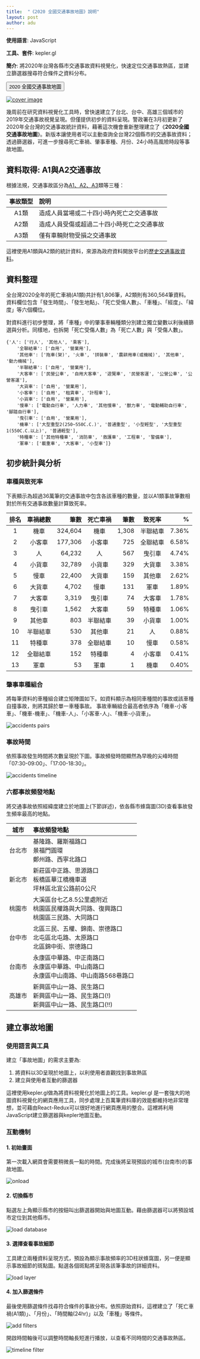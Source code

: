 ```yaml
---
title:  "《2020 全國交通事故地圖》說明"
layout: post
author: adu
---
```


**使用語言**: JavaScript

**工具、套件**: kepler.gl

**簡介**:
將2020年台灣各縣市交通事故資料視覺化，快速定位交通事故熱區，並建立篩選器搜尋符合條件之資料分布。

<form action="https://dubidub.github.io/traffic_accident_2020/zh_tw" method="get" target="_blank"><button type="submit">2020 全國交通事故地圖</button></form>

[![cover image](/traffic_accident_2020/cover.PNG)](/traffic_accident_2020/zh_tw)


幾周前在研究資料視覺化工具時，曾快速建立了台北、台中、高雄三個城市的2019年交通事故視覺呈現。但僅提供初步的資料呈現。警政署在3月初更新了2020年全台灣的交通事故統計資料，藉著這次機會重新整理建立了《**2020全國交通事故地圖**》。新版本讓使用者可以主動查詢全台灣22個縣市的交通事故資料；透過篩選器，可進一步搜尋死亡車禍、肇事車種、月份、24小時高風險時段等事故地圖。


## 資料取得: A1與A2交通事故

根據法規，交通事故區分為[A1、A2、A3](https://www.npa.gov.tw/NPAGip/wSite/lp?ctNode=12599&xq_xCat=06&nowPage=3&pagesize=15)類等三種：

| 事故類型 | 說明 |
|:---:|:-------------|
| A1類 | 造成人員當場或二十四小時內死亡之交通事故 |
| A2類 | 造成人員受傷或超過二十四小時死亡之交通事故 |
| A3類 | 僅有車輛財物受損之交通事故 |

這裡使用A1類與A2類的統計資料，來源為政府資料開放平台的[歷史交通事故資料](https://data.gov.tw/dataset/12197)。


## 資料整理

全台灣2020全年的死亡車禍(A1類)共計有1,806筆，A2類則有360,564筆資料。資料欄位包含「發生時間」、「發生地點」、「死亡受傷人數」、「車種」、「經度」、「緯度」等六個欄位。

對資料進行初步整理，將「車種」中的肇事車輛種類分別建立獨立變數以利後續篩選與分析。同樣地，也拆開「死亡受傷人數」為「死亡人數」與「受傷人數」。

    {'人': ['行人', '其他人', '乘客'],
        '全聯結車': ['自用', '營業用'],
        '其他車': ['拖車(架)', '火車', '拼裝車', '農耕用車(或機械)', '其他車', '動力機械'],
        '半聯結車': ['自用', '營業用'],
        '大客車': ['民營公車', '自用大客車', '遊覽車', '民營客運', '公營公車', '公營客運'],
        '大貨車': ['自用', '營業用'],
        '小客車': ['自用', '租賃車', '計程車'],
        '小貨車': ['自用', '營業用'],
        '慢車': ['電動自行車', '人力車', '其他慢車', '獸力車', '電動輔助自行車', '腳踏自行車'],
        '曳引車': ['自用', '營業用'],
        '機車': ['大型重型2(250~550C.C.)', '普通重型', '小型輕型', '大型重型1(550C.C.以上)', '普通輕型'],
        '特種車': ['其他特種車', '消防車', '救護車', '工程車', '警備車'],
        '軍車': ['載重車', '大客車', '小型車']}


## 初步統計與分析

### 車種與致死率

下表顯示為超過36萬筆的交通事故中包含各該車種的數量，並以A1類事故筆數相對於所有交通事故數量計算致死率。

| 排名 | 車禍總數 | 筆數 | 死亡車禍 | 筆數 | 致死率 | % |
|:---:|:--------:|----:|:---:|----:|:---:|----:|
| 1 | 機車 | 324,604 | 機車 | 1,308 | 半聯結車 | 7.36% |
| 2 | 小客車 | 177,306 | 小客車 | 725 | 全聯結車 | 6.58% |
| 3 | 人 | 64,232 | 人 | 567 | 曳引車 | 4.74% |
| 4 | 小貨車 | 32,789 | 小貨車 | 329 | 大貨車 | 3.38% |
| 5 | 慢車 | 22,400 | 大貨車 | 159 | 其他車 | 2.62% |
| 6 | 大貨車 | 4,702 | 慢車 | 131 | 軍車 | 1.89% |
| 7 | 大客車 | 3,319 | 曳引車 | 74 | 大客車 | 1.78% |
| 8 | 曳引車 | 1,562 | 大客車 | 59 | 特種車 | 1.06% |
| 9 | 其他車 | 803 | 半聯結車 | 39 | 小貨車 | 1.00% |
| 10 | 半聯結車 | 530 | 其他車 | 21 | 人 | 0.88% |
| 11 | 特種車 | 378 | 全聯結車 | 10 | 慢車 | 0.58% |
| 12 | 全聯結車 | 152 | 特種車 | 4 | 小客車 | 0.41% |
| 13 | 軍車 | 53 | 軍車 | 1 | 機車 | 0.40% | 

### 肇事車種組合

將每筆資料的車種組合建立矩陣圖如下。如資料顯示為相同車種間的事故或該車種自撞事故，則將其歸於單一車種事故。
事故車輛組合最高者依序為「機車-小客車」、「機車-機車」、「機車-人」、「小客車-人」、「機車-小貨車」。

![accidents pairs](/traffic_accident_2020/resources/accPairs.png)


### 事故時間

依照事故發生時間將次數呈現於下圖。事故頻發時間顯然為早晚的尖峰時間「07:30-09:00」、「17:00-18:30」。

![accidents timeline](/traffic_accident_2020/resources/accTimeline.png)
 

### 六都事故頻發地點

將交通事故依照經緯度建立於地圖上(下節詳述)，依各縣市蜂窩圖(3D)查看事故發生頻率最高的地點。

| 城市 | 事故頻發地點 |
|:---:|:----|
| 台北市 | 基隆路、羅斯福路口 <br> 景福門圓環 <br> 鄭州路、西寧北路口 |
| 新北市 | 新莊區中正路、思源路口 <br> 板橋區華江橋機車道 <br> 坪林區北宜公路前0公尺 |
| 桃園市 | 大溪區台七乙8.5公里處附近 <br> 桃園區民權路與大同路、復興路口 <br> 桃園區三民路、大同路口 |
| 台中市 | 北區三民、五權、錦南、崇德路口 <br> 北屯區北屯路、太原路口 <br> 北區錦中街、崇德路口 |
| 台南市 | 永康區中華路、中正南路口 <br> 永康區中華路、中山南路口 <br> 永康區中山南路、中山南路568巷路口 |
| 高雄市 | 新興區中山一路、民生路口 <br> 新興區中山一路、民生路口(!) <br> 新興區中山一路、民生路口(!!) |


## 建立事故地圖

### 使用語言與工具

建立「事故地圖」的需求主要為:

1. 將資料以3D呈現於地圖上，以利使用者直觀找到事故熱區
2. 建立與使用者互動的篩選器

這裡使用kepler.gl做為將資料視覺化於地圖上的工具。kepler.gl 是一套強大的地圖資料視覺化的網頁應用工具，同步處理上百萬筆資料庫的效能都維持地非常理想，並可藉由React-Redux可以很好地進行網頁應用的整合。這裡將利用JavaScript建立篩選器與kepler地圖互動。

### 互動機制

#### 1. 初始畫面

第一次載入網頁會需要稍微長一點的時間。完成後將呈現預設的城市(台南市)的事故地圖。

![onload](/traffic_accident_2020/resources/onload.png)
 

#### 2. 切換縣市

點選左上角顯示縣市的按鈕叫出篩選器開始與地圖互動。藉由篩選器可以將預設城市定位到其他縣市。

![load database](/traffic_accident_2020/resources/loadDatabase.png)
 

#### 3. 選擇查看事故細節

工具建立兩種資料呈現方式，預設為顯示事故頻率的3D柱狀蜂窩圖，另一便是顯示事故細節的斑點圖。點選各個斑點將呈現各該筆事故的詳細資料。

![load layer](/traffic_accident_2020/resources/loadLayer.png)
 

#### 4. 加入篩選條件

最後使用篩選條件找尋符合條件的事故分布。依照原始資料，這裡建立了「死亡車禍(A1類)」、「月份」、「時間軸(24hr)」以及「車種」等條件。

![add filters](/traffic_accident_2020/resources/addFilter.png)
 

開啟時間軸後可以調整時間軸長短進行播放，以查看不同時間的交通事故熱區。
 
![timeline filter](/traffic_accident_2020/resources/timelineFilter.gif)



